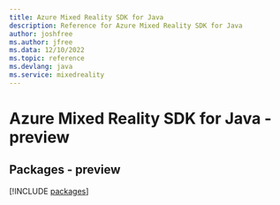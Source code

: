 ```yaml
---
title: Azure Mixed Reality SDK for Java
description: Reference for Azure Mixed Reality SDK for Java
author: joshfree
ms.author: jfree
ms.data: 12/10/2022
ms.topic: reference
ms.devlang: java
ms.service: mixedreality
---
```

# Azure Mixed Reality SDK for Java - preview
## Packages - preview
[!INCLUDE [packages](mixed-reality-index.md)]